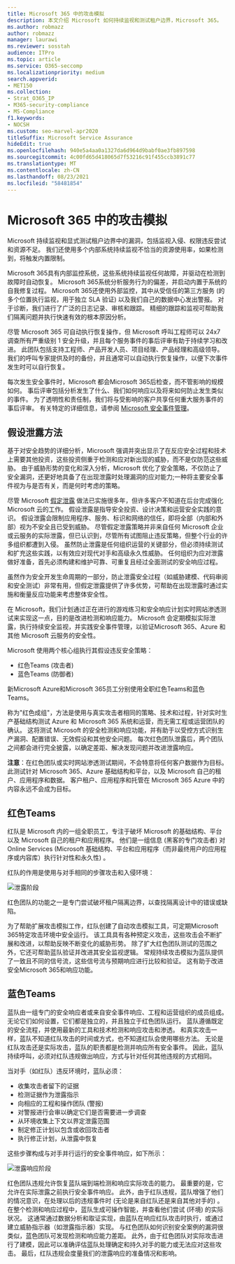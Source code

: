 ```yaml
---
title: Microsoft 365 中的攻击模拟
description: 本文介绍 Microsoft 如何持续监视和测试租户边界，Microsoft 365。
ms.author: robmazz
author: robmazz
manager: laurawi
ms.reviewer: sosstah
audience: ITPro
ms.topic: article
ms.service: O365-seccomp
ms.localizationpriority: medium
search.appverid:
- MET150
ms.collection:
- Strat_O365_IP
- M365-security-compliance
- MS-Compliance
f1.keywords:
- NOCSH
ms.custom: seo-marvel-apr2020
titleSuffix: Microsoft Service Assurance
hideEdit: true
ms.openlocfilehash: 940e5a4aa0a1327da6d964d9babf0ae3fb897598
ms.sourcegitcommit: 4c00fd65d418065d7f53216c91f455ccb3891c77
ms.translationtype: MT
ms.contentlocale: zh-CN
ms.lasthandoff: 08/23/2021
ms.locfileid: "58481854"
---
```

# <a name="attack-simulation-in-microsoft-365"></a>Microsoft 365 中的攻击模拟

Microsoft 持续监视和显式测试租户边界中的漏洞，包括监视入侵、权限违反尝试和资源不足。 我们还使用多个内部系统持续监视不恰当的资源使用率，如果检测到，将触发内置限制。

Microsoft 365具有内部监控系统，这些系统持续监视任何故障，并驱动在检测到故障时自动恢复。 Microsoft 365系统分析服务行为的偏差，并启动内置于系统的自我修复过程。 Microsoft 365还使用外部监控，其中从受信任的第三方服务 (的多个位置执行监视，用于独立 SLA 验证) 以及我们自己的数据中心发出警报。 对于诊断，我们进行了广泛的日志记录、审核和跟踪。 精细的跟踪和监视可帮助我们隔离问题并执行快速有效的根本原因分析。

尽管 Microsoft 365 可自动执行恢复操作，但 Microsoft 呼叫工程师可以 24x7 调查所有严重级别 1 安全升级，并且每个服务事件的事后评审有助于持续学习和改进。 此团队包括支持工程师、产品开发人员、项目经理、产品经理和高级领导。 我们的呼叫专家提供及时的备份，并且通常可以自动执行恢复操作，以便下次事件发生时可以自行恢复。

每次发生安全事件时，Microsoft 都会Microsoft 365后检查，而不管影响的规模如何。 事后评审包括分析发生了什么、我们如何响应以及将来如何防止发生类似的事件。 为了透明性和责任制，我们将与受影响的客户共享任何重大服务事件的事后评审。 有关特定的详细信息，请参阅 [Microsoft 安全事件管理](assurance-security-incident-management.md)。

## <a name="assume-breach-methodology"></a>假设泄露方法

基于对安全趋势的详细分析，Microsoft 强调并突出显示了在反应安全过程和技术上需要其他投资，这些投资侧重于检测和应对新出现的威胁，而不是仅防范这些威胁。 由于威胁形势的变化和深入分析，Microsoft 优化了安全策略，不仅防止了安全漏洞，还更好地具备了在出现泄露时处理漏洞的应对能力;一种将主要安全事件视为与是否有关，而是何时考虑的策略。

尽管 Microsoft [假定泄露](https://www.microsoft.com/TrustCenter/Security/default.aspx) 做法已实施很多年，但许多客户不知道在后台完成强化 Microsoft 云的工作。 假设泄露是指导安全投资、设计决策和运营安全实践的意识。 假设泄露会限制应用程序、服务、标识和网络的信任，即将全部（内部和外部）视为不安全且已受到威胁。 尽管假定泄露策略并非来自任何 Microsoft 企业或云服务的实际泄露，但已认识到，尽管所有试图阻止违反策略，但整个行业的许多组织都遭到入侵。 虽然防止泄露是任何组织运营的关键部分，但必须持续测试和扩充这些实践，以有效应对现代对手和高级永久性威胁。 任何组织为应对泄露做好准备，首先必须构建和维护可靠、可重复且经过全面测试的安全响应过程。

虽然作为安全开发生命周期的一部分，防止泄露安全过程（如威胁建模、代码审阅和安全测试）非常有用，但[](https://www.microsoft.com/securityengineering/sdl/)假定泄露提供了许多优势，可帮助在出现泄露时通过实施和衡量反应功能来考虑整体安全性。

在 Microsoft，我们计划通过正在进行的游戏练习和安全响应计划实时网站渗透测试来实现这一点，目的是改进检测和响应能力。 Microsoft 会定期模拟实际泄露，执行持续安全监视，并实践安全事件管理，以验证Microsoft 365、Azure 和其他 Microsoft 云服务的安全性。

Microsoft 使用两个核心组执行其假设违反安全策略：

- 红色Teams (攻击者) 
- 蓝色Teams (防御者) 

新Microsoft Azure和Microsoft 365员工分别使用全职红色Teams和蓝色Teams。

称为"红色成组[](https://go.microsoft.com/fwlink/?linkid=518599)"，方法是使用与真实攻击者相同的策略、技术和过程，针对实时生产基础结构测试 Azure 和 Microsoft 365 系统和运营，而无需工程或运营团队的确认。 这将测试 Microsoft 的安全检测和响应功能，并有助于以受控方式识别生产漏洞、配置错误、无效假设和其他安全问题。 每次红色团队泄露后，两个团队之间都会进行完全披露，以确定差距、解决发现问题并改进泄露响应。

**注意**：在红色团队或实时网站渗透测试期间，不会特意将任何客户数据作为目标。 此测试针对 Microsoft 365、Azure 基础结构和平台，以及 Microsoft 自己的租户、应用程序和数据。 客户租户、应用程序和托管在 Microsoft 365 Azure 中的内容永远不会成为目标。

## <a name="red-teams"></a>红色Teams

红队是 Microsoft 内的一组全职员工，专注于破坏 Microsoft 的基础结构、平台以及 Microsoft 自己的租户和应用程序。 他们是一组信息 (黑客的专门攻击者) 对 Online Services (Microsoft 基础结构、平台和应用程序（而非最终用户的应用程序或内容库）执行针对性和永久性) 。

红队的作用是使用与对手相同的步骤攻击和入侵环境：

![泄露阶段](../media/office-365-isolation-breach-stages.png)

红色团队的功能之一是专门尝试破坏租户隔离边界，以查找隔离设计中的错误或缺陷。

为了帮助扩展攻击模拟工作，红队创建了自动攻击模拟工具，可定期Microsoft 365特定攻击环境中安全运行。 该工具具有各种预定义攻击，这些攻击会不断扩展和改进，以帮助反映不断变化的威胁形势。 除了扩大红色团队测试的范围之外，它还可帮助蓝队验证并改进其安全监视逻辑。 常规持续攻击模拟为蓝队提供了一致且不同的信号流，这些信号流与预期响应进行比较和验证。 这有助于改进安全Microsoft 365和响应功能。

## <a name="blue-teams"></a>蓝色Teams

蓝队由一组专门的安全响应者或来自安全事件响应、工程和运营组织的成员组成。 无论它们如何设置，它们都是独立的，并且独立于红色团队运行。 蓝队遵循既定的安全流程，并使用最新的工具和技术检测和响应攻击和渗透。 和真实攻击一样，蓝队不知道红队攻击的时间或方式，也不知道红队会使用哪些方法。 无论是红队攻击还是实际攻击，蓝队的职责都是检测并响应所有安全事件。 因此，蓝队持续呼叫，必须对红队违规做出响应，方式与针对任何其他违规的方式相同。

当对手（如红队）违反环境时，蓝队必须：

- 收集攻击者留下的证据
- 检测证据作为泄露指示
- 向相应的工程和操作团队 (警报) 
- 对警报进行会审以确定它们是否需要进一步调查
- 从环境收集上下文以界定泄露范围
- 制定修正计划以包含或收回攻击者
- 执行修正计划，从泄露中恢复

这些步骤构成与对手并行运行的安全事件响应，如下所示：

![泄露响应阶段](../media/office-365-isolation-breach-response-stages.png)

红色团队违规允许恢复蓝队端到端检测和响应实际攻击的能力。 最重要的是，它允许在实际泄露之前执行安全事件响应。 此外，由于红队违规，蓝队增强了他们的情况意识，在处理以后的违规事件时 (无论是来自红队还是来自其他对手的) 。 在整个检测和响应过程中，蓝队生成可操作智能，并查看他们尝试 (环境) 的实际状况。 这通常通过数据分析和取证实现，由蓝队在响应红队攻击时执行，或通过建立威胁指示器（如泄露指示器）实现。 与红色团队如何识别安全案例的漏洞很类似，蓝色团队可发现检测和响应能力差距。 此外，由于红色团队对实际攻击进行了建模，因此可以准确评估蓝队处理确定和持久对手的能力或无法应对这些攻击。 最后，红队违规会度量我们的泄露响应的准备情况和影响。
